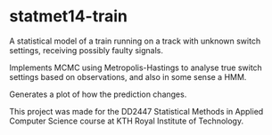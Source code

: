 # statmet14-train

A statistical model of a train running on a track with unknown switch settings,
receiving possibly faulty signals.

Implements MCMC using Metropolis-Hastings to analyse true switch settings
based on observations, and also in some sense a HMM.

Generates a plot of how the prediction changes.

This project was made for the DD2447 Statistical Methods in Applied Computer Science
course at KTH Royal Institute of Technology.

